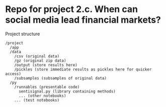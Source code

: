 # Repo for project 2.c. When can social media lead financial markets?

Project structure

```
/project
  /app
  /data
    /csv (original data)
    /gz (original zip data)
    /output (store results here)
    /pickles (store immediate results as pickles here for quicker access)
    /subsamples (subsamples of original data)
  /py
    /runnables (presentable code)
      sentisignal.py (library containing methods)
      ... (other notebooks)
    ... (test notebooks)
```